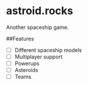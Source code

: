 # astroid.rocks
Another spaceship game.

##Features
- [ ] Different spaceship models
- [ ] Multiplayer support
- [ ] Powerups
- [ ] Asteroids
- [ ] Teams
